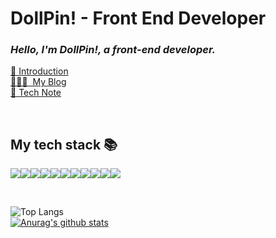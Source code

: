  

<h1>DollPin! - Front End Developer</h1>
<h3>
 <em>
  Hello, I'm DollPin!, a front-end developer.
 </em>
</h3>

[👋 Introduction](https://complex-somersault-3fd.notion.site/63d3e1c894484a8cb5c86e7c9cdd04fe)<br/>
[👨🏻‍💻 &nbsp;My Blog](https://complex-somersault-3fd.notion.site/63d3e1c894484a8cb5c86e7c9cdd04fe)<br/>
[📒 Tech Note](https://complex-somersault-3fd.notion.site/63d3e1c894484a8cb5c86e7c9cdd04fe)
 
<br />

<h2> My tech stack 📚 </h2>
<div style="display:flex;flex-wrap:wrap">
 <img src="https://img.shields.io/badge/html5-E34F26?&logo=html5&logoColor=white"> 
 <img src="https://img.shields.io/badge/css-1572B6?&logo=css3&logoColor=white"> 
 <img src="https://img.shields.io/badge/javascript-F7DF1E?&logo=javascript&logoColor=white">
 <img src="https://img.shields.io/badge/typescript-3178c6?&logo=typescript&logoColor=white"> 
 <img src="https://img.shields.io/badge/react-61DAFB?&logo=react&logoColor=white"> 
 <img src="https://img.shields.io/badge/next-black?&logo=Next.js&logoColor=white"> 
 <img src="https://img.shields.io/badge/jquery-0769AD?&logo=jquery&logoColor=white">
 <img src="https://img.shields.io/badge/firebase-FFCA28?&logo=firebase&logoColor=white">
 <img src="https://img.shields.io/badge/graphql-E30098?&logo=graphql&logoColor=white">
 <img src="https://img.shields.io/badge/Apollo Client-3E22BA?&logo=Apollo GraphQL&logoColor=white">
 <img src="https://img.shields.io/badge/Emotion Style Component-E30098?&logo=Emotion&logoColor=white">
</div>

&nbsp;

![Top Langs](https://github-readme-stats.vercel.app/api/top-langs/?username=godboy4256&layout=compact&show_icons=true)
<br/>
[![Anurag's github stats](https://github-readme-stats.vercel.app/api?username=godboy4256&show_icons=true)](https://github.com/anuraghazra/github-readme-stats)

